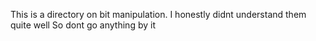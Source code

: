 This is a directory on bit manipulation.
I honestly didnt understand them quite well
So dont go anything by it
